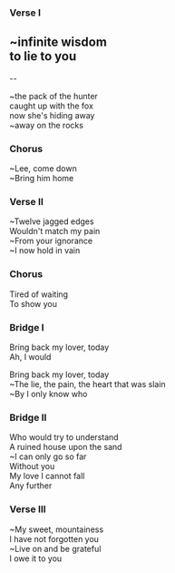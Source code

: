 ### Verse I
~infinite wisdom  
to lie to you  
--  
--  

~the pack of the hunter  
caught up with the fox  
now she's hiding away  
~away on the rocks

### Chorus
~Lee, come down  
~Bring him home

### Verse II
~Twelve jagged edges  
Wouldn't match my pain  
~From your ignorance  
~I now hold in vain

### Chorus
Tired of waiting  
To show you

### Bridge I
Bring back my lover, today  
Ah, I would

Bring back my lover, today  
~The lie, the pain, the heart that was slain  
~By I only know who

### Bridge II
Who would try to understand  
A ruined house upon the sand  
~I can only go so far  
Without you  
My love I cannot fall  
Any further

### Verse III
~My sweet, mountainess  
I have not forgotten you  
~Live on and be grateful  
I owe it to you
